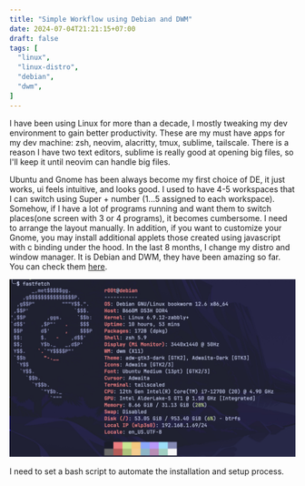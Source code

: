 ```yaml
---
title: "Simple Workflow using Debian and DWM"
date: 2024-07-04T21:21:15+07:00
draft: false
tags: [
  "linux",
  "linux-distro",
  "debian",
  "dwm",
]
---
```


I have been using Linux for more than a decade, I mostly tweaking my dev environment to gain better productivity.
These are my must have apps for my dev machine: zsh, neovim, alacritty, tmux, sublime, tailscale. 
There is a reason I have two text editors, sublime is really good at opening big files, so I'll keep it until neovim can handle big files.

Ubuntu and Gnome has been always become my first choice of DE, it just works, ui feels intuitive, and looks good.
I used to have 4-5 workspaces that I can switch using Super + number (1...5 assigned to each workspace).
Somehow, if I have a lot of programs running and want them to switch places(one screen with 3 or 4 programs), it becomes cumbersome.
I need to arrange the layout manually.
In addition, if you want to customize your Gnome, you may install additional applets those created using javascript with c binding under the hood.
In the last 8 months, I change my distro and window manager. It is Debian and DWM, they have been amazing so far.
You can check them [here](https://github.com/kru/dotfiles/tree/debian).

![debian-fastfetch](https://github.com/kru/kru.github.io/blob/master/assets/images/debian.jpg?raw=true)

I need to set a bash script to automate the installation and setup process.

